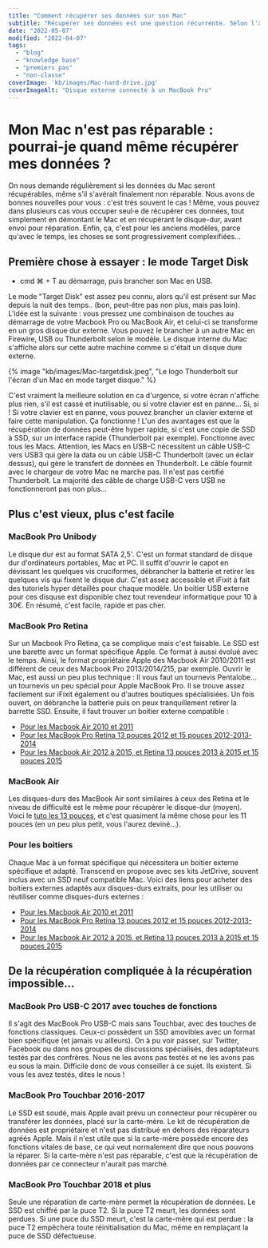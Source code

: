 ```yaml
---
title: "Comment récupérer ses données sur son Mac"
subtitle: "Récupérer ses données est une question récurrente. Selon l'âge de votre Mac, la possibilité, et la technique à adpoter sera différent."
date: "2022-05-07"
modified: "2022-04-07"
tags: 
  - "blog"
  - "knowledge base"
  - "premiers pas"
  - "non-classe"
coverImage: 'kb/images/Mac-hard-drive.jpg'
coverImageAlt: "Disque externe connecté à un MacBook Pro"
---
```


# Mon Mac n'est pas réparable : pourrai-je quand même récupérer mes données ?
On nous demande régulièrement si les données du Mac seront récupérables, même s'il s'avérait finalement non réparable. Nous avons de bonnes nouvelles pour vous : c'est très souvent le cas ! Même, vous pouvez dans plusieurs cas vous occuper seul⋅e de récupérer ces données, tout simplement en démontant le Mac et en récupérant le disque-dur, avant envoi pour réparation.
Enfin, ça, c'est pour les anciens modèles, parce qu'avec le temps, les choses se sont progressivement complexifiées...

## Première chose à essayer : le mode Target Disk

- cmd &#8984; + T au démarrage, puis brancher son Mac en USB.

Le mode "Target Disk" est assez peu connu, alors qu'il est présent sur Mac depuis la nuit des temps.. (bon, peut-être pas non plus, mais pas loin).
L'idée est la suivante : vous pressez une combinaison de touches au démarrage de votre Macbook Pro ou MacBook Air, et celui-ci se transforme en un gros disque dur externe. Vous pouvez le brancher à un autre Mac en Firewire, USB ou Thunderbolt selon le modèle. Le disque interne du Mac s'affiche alors sur cette autre machine comme si c'était un disque dure externe.

<div class="columns is-centered">
<div class="column is-half">
{% image "kb/images/Mac-targetdisk.jpeg", "Le logo Thunderbolt sur l'écran d'un Mac en mode target disque." %} 
</div>
</div>

C'est vraiment la meilleure solution en ca d'urgence, si votre écran n'affiche plus rien, s'il est cassé et inutilisable, ou si votre clavier est en panne... Si, si ! Si votre clavier est en panne, vous pouvez brancher un clavier externe et faire cette manipulation. Ça fonctionne !
L'un des avantages est que la récupération de données peut-être hyper rapide, si c'est une copie de SSD à SSD, sur un interface rapide (Thunderbolt par exemple).
Fonctionne avec tous les Macs. Attention, les Macs en USB-C nécessitent un câble USB-C vers USB3 qui gère la data ou un câble USB-C Thunderbolt (avec un éclair dessus), qui gère le transfert de données en Thunderbolt. Le câble fournit avec le chargeur de votre Mac ne marche pas. Il n'est pas certifié Thunderbolt. La majorité des câble de charge USB-C vers USB ne fonctionneront pas non plus...

## Plus c'est vieux, plus c'est facile

### MacBook Pro Unibody

Le disque dur est au format SATA 2,5'. C'est un format standard de disque dur d'ordinateurs portables, Mac et PC. Il suffit d'ouvrir le capot en dévissant les quelques vis cruciformes, débrancher la batterie et retirer les quelques vis qui fixent le disque dur. C'est assez accessible et iFixit à fait des tutoriels hyper détaillés pour chaque modèle. Un boitier USB externe pour ces disquse est disponible chez tout revendeur informatique pour 10 à 30€.
En résumé, c'est facile, rapide et pas cher.

### MacBook Pro Retina

Sur un Macbook Pro Retina, ça se complique mais c'est faisable. Le SSD est une barette avec un format spécifique Apple. Ce format à aussi évolué avec le temps. Ainsi, le format propriétaire Apple des Macbook Air 2010/2011 est différent de ceux des Macbook Pro 2013/2014/215, par exemple.
Ouvrir le Mac, est aussi un peu plus technique : Il vous faut un tournevis Pentalobe... un tournevis un peu spécial pour Apple MacBook Pro. Il se trouve assez facilement sur iFixit également ou d'autres boutiques spécialisiées.
Un fois ouvert, on débranche la batterie puis on peux tranquillement retirer la barrette SSD. Ensuite, il faut trouver un boitier externe compatible :

* [Pour les Macbook Air 2010 et 2011](http://eshop.sintech.cn/index.php?main_page=product_info&cPath=130_100&products_id=863&zenid=87pqspe1m4ti2lfithm14nirk7)
* [Pour les MacBook Pro Retina 13 pouces 2012 et 15 pouces 2012-2013-2014](http://eshop.sintech.cn/index.php?main_page=product_info&cPath=130_131&products_id=861)
* [Pour les Macbook Air 2012 à 2015, et Retina 13 pouces 2013 à 2015 et 15 pouces 2015](http://eshop.sintech.cn/index.php?main_page=product_info&cPath=130_132&products_id=1208)
  
### MacBook Air

Les disques-durs des MacBook Air sont similaires à ceux des Retina et le niveau de difficulté est le même pour récupérer le disque-dur (moyen). Voici le [tuto les 13 pouces](https://fr.ifixit.com/Tutoriel/Remplacement+du+SSD+d'un+MacBook+Air+13-Inch+mi-2013/10961), et c'est quasiment la même chose pour les 11 pouces (en un peu plus petit, vous l'aurez deviné...).

### Pour les boitiers

Chaque Mac à un format spécifique qui nécessitera un boitier externe spécifique et adapté. Transcend en propose avec ses kits JetDrive, souvent inclus avec un SSD neuf compatible Mac. 
Voici des liens pour acheter des boitiers externes adaptés aux disques-durs extraits, pour les utiliser ou réutiliser comme disques-durs externes :

 * [Pour les Macbook Air 2010 et 2011](http://eshop.sintech.cn/index.php?main_page=product_info&cPath=130_100&products_id=863&zenid=87pqspe1m4ti2lfithm14nirk7)
* [Pour les MacBook Pro Retina 13 pouces 2012 et 15 pouces 2012-2013-2014](http://eshop.sintech.cn/index.php?main_page=product_info&cPath=130_131&products_id=861)
* [Pour les Macbook Air 2012 à 2015, et Retina 13 pouces 2013 à 2015 et 15 pouces 2015](http://eshop.sintech.cn/index.php?main_page=product_info&cPath=130_132&products_id=1208)

## De la récupération compliquée à la récupération impossible...

### MacBook Pro USB-C 2017 avec touches de fonctions

Il s'agit des MacBook Pro USB-C mais sans Touchbar, avec des touches de fonctions classiques.
Ceux-ci possèdent un SSD amovibles avec un format bien spécifique (et jamais vu ailleurs).
On à pu voir passer, sur Twitter, Facebook ou dans nos groupes de discussions spécialisés, des adaptateurs testés par des confrères. Nous ne les avons pas testés et ne les avons pas eu sous la main. Difficile donc de vous conseiller à ce sujet.
Ils existent. Si vous les avez testés, dites le nous !

### MacBook Pro Touchbar 2016-2017

Le SSD est soudé, mais Apple avait prévu un connecteur pour récupérer ou transférer les données, placé sur la carte-mère.
Le kit de récupération de données est propriétaire et n'est pas distribué en dehors des réparateurs agréés Apple. Mais il n'est utile que si la carte-mère possède encore des fonctions vitales de base, ce qui veut normalement dire que nous pouvons la réparer.
Si la carte-mère n'est pas réparable, c'est que la récupération de données par ce connecteur n'aurait pas marché.

### MacBook Pro Touchbar 2018 et plus

Seule une réparation de carte-mère permet la récupération de données. Le SSD est chiffré par la puce T2. Si la puce T2 meurt, les données sont perdues. Si une puce du SSD meurt, c'est la carte-mère qui est perdue : la puce T2 empêchera toute réinitialisation du Mac, même en remplaçant la puce de SSD défectueuse.